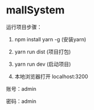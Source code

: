# mallSystem
运行项目步骤：

1. npm install yarn -g  (安装yarn)

2. yarn run dist (项目打包)

3. yarn run dev  (启动项目)

4. 本地浏览器打开 localhost:3200

账号：admin

密码：admin
